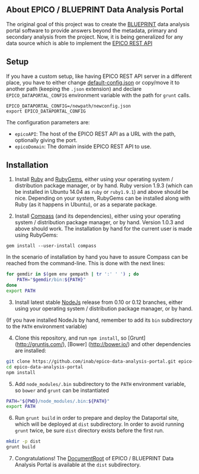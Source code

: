 About EPICO / BLUEPRINT Data Analysis Portal
---------------------------------------

The original goal of this project was to create the [BLUEPRINT](http://www.blueprint-epigenome.eu/) data analysis portal software to provide answers beyond the metadata, primary and secondary analysis from the project. Now, it is being generalized for any data source which is able to implement the [EPICO REST API](https://github.com/inab/EPICO-REST-API)

Setup
-----

If you have a custom setup, like having EPICO REST API server in a different place, you have to either change [default-config.json](default-config.json) or copy/move it to another path (keeping the `.json` extension) and declare `EPICO_DATAPORTAL_CONFIG` environment variable with the path for `grunt` calls.

```
EPICO_DATAPORTAL_CONFIG=/newpath/newconfig.json
export EPICO_DATAPORTAL_CONFIG
```

The configuration parameters are:

* `epicoAPI`: The host of the EPICO REST API as a URL with the path, optionally giving the port.
* `epicoDomain`: The domain inside EPICO REST API to use.

Installation
-----------

1) Install [Ruby](https://www.ruby-lang.org/) and [RubyGems](https://rubygems.org/), either using your operating system / distribution package manager, or by hand. Ruby version 1.9.3 (which can be installed in Ubuntu 14.04 as `ruby` or `ruby1.9.1`) and above should be nice. Depending on your system, RubyGems can be installed along with Ruby (as it happens in Ubuntu), or as a separate package.

2) Install [Compass](http://compass-style.org/) (and its dependencies), either using your operating system / distribution package manager, or by hand. Version 1.0.3 and above should work. The installation by hand for the current user is made using RubyGems:

```
gem install --user-install compass
```

In the scenario of installation by hand you have to assure Compass can be reached from the command-line. This is done with the next lines:

```bash
for gemdir in $(gem env gempath | tr ':' ' ') ; do
	PATH="$gemdir/bin:${PATH}"
done
export PATH
```

3) Install latest stable [NodeJs](http://nodejs.org/) release from 0.10 or 0.12 branches, either using your operating system / distribution package manager, or by hand.

(If you have installed NodeJs by hand, remember to add its `bin` subdirectory to the `PATH` environment variable)

4) Clone this repository, and run `npm install`, so [Grunt] (http://gruntjs.com/), [Bower] (http://bower.io/) and other dependencies are installed:

```bash
git clone https://github.com/inab/epico-data-analysis-portal.git epico-data-analysis-portal
cd epico-data-analysis-portal
npm install
```

5) Add `node_modules/.bin` subdirectory to the `PATH` environment variable, so `bower` and `grunt` can be instantiated

```bash
PATH="${PWD}/node_modules/.bin:${PATH}"
export PATH
```

6) Run `grunt build` in order to prepare and deploy the Dataportal site, which will be deployed at `dist` subdirectory. In order to avoid running `grunt` twice, be sure `dist` directory exists before the first run.

```bash
mkdir -p dist
grunt build
```

7) Congratulations! The [DocumentRoot](http://httpd.apache.org/docs/current/mod/core.html#documentroot) of EPICO / BLUEPRINT Data Analysis Portal is available at the `dist` subdirectory.
